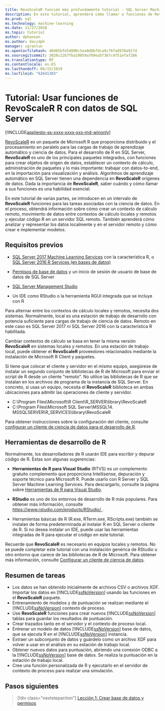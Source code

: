 ```yaml
---
title: RevoScaleR función más profundamente tutorial - SQL Server Machine Learning
description: En este tutorial, aprenderá cómo llamar a funciones de RevoScaleR mediante la integración de R de SQL Server Machine Learning.
ms.prod: sql
ms.technology: machine-learning
ms.date: 11/27/2018
ms.topic: tutorial
author: dphansen
ms.author: davidph
manager: cgronlun
ms.openlocfilehash: 48d65bfe54890c5ea0d8bfdca9c76fa0978a917d
ms.sourcegitcommit: 3026c22b7fba19059a769ea5f367c4f51efaf286
ms.translationtype: MT
ms.contentlocale: es-ES
ms.lasthandoff: 06/15/2019
ms.locfileid: "62641303"
---
```

# <a name="tutorial-use-revoscaler-r-functions-with-sql-server-data"></a>Tutorial: Usar funciones de RevoScaleR R con datos de SQL Server
[!INCLUDE[appliesto-ss-xxxx-xxxx-xxx-md-winonly](../../includes/appliesto-ss-xxxx-xxxx-xxx-md-winonly.md)]

[RevoScaleR](https://docs.microsoft.com/machine-learning-server/r-reference/revoscaler/revoscaler) es un paquete de Microsoft R que proporciona distribuido y el procesamiento en paralelo para las cargas de trabajo de aprendizaje automático y ciencia de datos. Para el desarrollo de R en SQL Server, **RevoScaleR** es uno de los principales paquetes integrados, con funciones para crear objetos de origen de datos, establecer un contexto de cálculo, administración de paquetes y lo más importante: trabajar con datos-to-end, en la importación para visualización y análisis. Algoritmos de aprendizaje automático en SQL Server tienen una dependencia en **RevoScaleR** orígenes de datos. Dada la importancia de **RevoScaleR**, saber cuándo y cómo llamar a sus funciones es una habilidad esencial. 

En este tutorial de varias partes, se introducen en un intervalo de **RevoScaleR** funciones para las tareas asociadas con la ciencia de datos. En el proceso, obtendrá información sobre cómo crear un contexto de cálculo remoto, movimiento de datos entre contextos de cálculo locales y remotos y ejecutar código R en un servidor SQL remoto. También aprenderá cómo analizar y representar los datos localmente y en el servidor remoto y cómo crear e implementar modelos.

## <a name="prerequisites"></a>Requisitos previos

+ [SQL Server 2017 Machine Learning Services](../install/sql-machine-learning-services-windows-install.md) con la característica R, o [SQL Server 2016 R Services (en bases de datos)](../install/sql-r-services-windows-install.md)
  
+ [Permisos de base de datos](../security/user-permission.md) y un inicio de sesión de usuario de base de datos de SQL Server

+ [SQL Server Management Studio](https://docs.microsoft.com/sql/ssms/download-sql-server-management-studio-ssms)

+ Un IDE como RStudio o la herramienta RGUI integrada que se incluye con R

Para alternar entre los contextos de cálculo locales y remotos, necesita dos sistemas. Normalmente, local es una estación de trabajo de desarrollo con potencia suficiente para cargas de trabajo de ciencia de datos. Remoto en este caso es SQL Server 2017 ni SQL Server 2016 con la característica R habilitada. 

Cambiar contextos de cálculo se basa en tener la misma versión **RevoScaleR** en sistemas locales y remotos. En una estación de trabajo local, puede obtener el **RevoScaleR** proveedores relacionados mediante la instalación de Microsoft R Client y paquetes.

Si tiene que colocar el cliente y servidor en el mismo equipo, asegúrese de instalar un segundo conjunto de bibliotecas de R de Microsoft para enviar el script de R desde un cliente "remoto". No utilice las bibliotecas de R que se instalan en los archivos de programa de la instancia de SQL Server. En concreto, si usas un equipo, necesita el **RevoScaleR** biblioteca en ambas ubicaciones para admitir las operaciones de cliente y servidor.

+ C:\Program Files\Microsoft\R Client\R_SERVER\library\RevoScaleR 
+ C:\Program Files\Microsoft SQL Server\MSSQL14. MSSQLSERVER\R_SERVICES\library\RevoScaleR

Para obtener instrucciones sobre la configuración del cliente, consulte [configurar un cliente de ciencia de datos para el desarrollo de R](../r/set-up-a-data-science-client.md).


## <a name="r-development-tools"></a>Herramientas de desarrollo de R

Normalmente, los desarrolladores de R usarán IDE para escribir y depurar código de R. Estas son algunas sugerencias:

- **Herramientas de R para Visual Studio** (RTVS) es un complemento gratuito complemento que proporciona Intellisense, depuración y soporte técnico para Microsoft R. Puede usarlo con R Server y SQL Server Machine Learning Services. Para descargarlo, consulte la página sobre [Herramientas de R para Visual Studio](https://www.visualstudio.com/vs/rtvs/).

- **RStudio** es uno de los entornos de desarrollo de R más populares. Para obtener más información, consulte [ https://www.rstudio.com/products/RStudio/ ](https://www.rstudio.com/products/RStudio/).

- Herramientas básicas de R (R.exe, RTerm.exe, RScripts.exe) también se instalan de forma predeterminada al instalar R en SQL Server o cliente de R. Si no desea instalar un IDE, puede usar las herramientas integradas de R para ejecutar el código en este tutorial.

Recuerde que **RevoScaleR** es necesario en equipos locales y remotos. No se puede completar este tutorial con una instalación genérica de RStudio u otro entorno que carece de las bibliotecas de R de Microsoft. Para obtener más información, consulte [Configurar un cliente de ciencia de datos](../r/set-up-a-data-science-client.md).

## <a name="summary-of-tasks"></a>Resumen de tareas

+ Los datos se han obtenido inicialmente de archivos CSV o archivos XDF. Importar los datos en [!INCLUDE[ssNoVersion](../../includes/ssnoversion-md.md)] usando las funciones en el **RevoScaleR** paquete.
+ Entrenamiento de modelos y de puntuación se realizan mediante el [!INCLUDE[ssNoVersion](../../includes/ssnoversion-md.md)] contexto de proceso. 
+ Use **RevoScaleR** funciones para crear nuevos [!INCLUDE[ssNoVersion](../../includes/ssnoversion-md.md)] tablas para guardar los resultados de puntuación.
+ Crear trazados tanto en el servidor y el contexto de proceso local.
+ Entrenar un modelo de datos [!INCLUDE[ssNoVersion](../../includes/ssnoversion-md.md)] base de datos, que se ejecuta R en el [!INCLUDE[ssNoVersion](../../includes/ssnoversion-md.md)] instancia.
+ Extraer un subconjunto de datos y guárdelo como un archivo XDF para volver a usar en el análisis en su estación de trabajo local.
+ Obtener nuevos datos para puntuación, abriendo una conexión ODBC a la [!INCLUDE[ssNoVersion](../../includes/ssnoversion-md.md)] base de datos. Se realiza la puntuación en la estación de trabajo local.
+ Cree una función personalizada de R y ejecutarlo en el servidor de contexto de proceso para realizar una simulación.

## <a name="next-steps"></a>Pasos siguientes

> [!div class="nextstepaction"]
> [Lección 1: Crear base de datos y permisos](deepdive-work-with-sql-server-data-using-r.md)